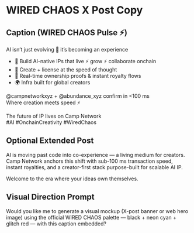 # WIRED CHAOS X Post Copy

## Caption (WIRED CHAOS Pulse ⚡)

AI isn’t just evolving 🧠 it’s becoming an experience

- 🚀 Build AI-native IPs that live ⚡ grow ⚡ collaborate onchain
- 🧩 Create + license at the speed of thought
- 🔗 Real-time ownership proofs & instant royalty flows
- 🌍 Infra built for global creators

@campnetworkxyz + @abundance_xyz confirm in <100 ms  
Where creation meets speed ⚡

The future of IP lives on Camp Network  
#AI #OnchainCreativity #WiredChaos

## Optional Extended Post

AI is moving past code into co-experience — a living medium for creators.  
Camp Network anchors this shift with sub-100 ms transaction speed, instant royalties, and a creator-first stack purpose-built for scalable AI IP.

Welcome to the era where your ideas own themselves.

## Visual Direction Prompt

Would you like me to generate a visual mockup (X-post banner or web hero image) using the official WIRED CHAOS palette — black + neon cyan + glitch red — with this caption embedded?
